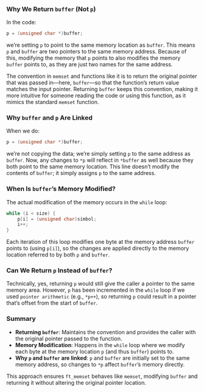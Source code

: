 ### Why We Return `buffer` (Not `p`)

In the code:
```c
p = (unsigned char *)buffer;
```
we’re setting `p` to point to the same memory location as `buffer`. This means `p` and `buffer` are two pointers to the same memory address. Because of this, modifying the memory that `p` points to also modifies the memory `buffer` points to, as they are just two names for the same address.

The convention in `memset` and functions like it is to return the original pointer that was passed in—here, `buffer`—so that the function’s return value matches the input pointer. Returning `buffer` keeps this convention, making it more intuitive for someone reading the code or using this function, as it mimics the standard `memset` function.

### Why `buffer` and `p` Are Linked

When we do:
```c
p = (unsigned char *)buffer;
```
we’re not copying the data; we’re simply setting `p` to the same address as `buffer`. Now, any changes to `*p` will reflect in `*buffer` as well because they both point to the same memory location. This line doesn’t modify the contents of `buffer`; it simply assigns `p` to the same address.

### When Is `buffer`’s Memory Modified?

The actual modification of the memory occurs in the `while` loop:
```c
while (i < size) {
    p[i] = (unsigned char)simbol;
    i++;
}
```
Each iteration of this loop modifies one byte at the memory address `buffer` points to (using `p[i]`), so the changes are applied directly to the memory location referred to by both `p` and `buffer`.

### Can We Return `p` Instead of `buffer`?

Technically, yes, returning `p` would still give the caller a pointer to the same memory area. However, `p` has been incremented in the `while` loop if we used `pointer arithmetic` (e.g., `*p++`), so returning `p` could result in a pointer that’s offset from the start of `buffer`.

### Summary

- **Returning `buffer`**: Maintains the convention and provides the caller with the original pointer passed to the function.
- **Memory Modification**: Happens in the `while` loop where we modify each byte at the memory location `p` (and thus `buffer`) points to.
- **Why `p` and `buffer` are linked**: `p` and `buffer` are initially set to the same memory address, so changes to `*p` affect `buffer`’s memory directly.

This approach ensures `ft_memset` behaves like `memset`, modifying `buffer` and returning it without altering the original pointer location.